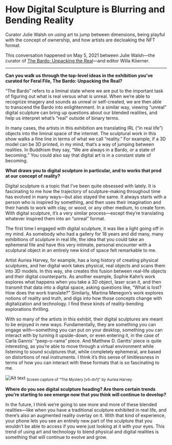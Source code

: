 # How Digital Sculpture is Blurring and Bending Reality

Curator Julie Walsh on using art to jump between dimensions, being playful with the concept of ownership, and how artists are decloaking the NFT format.

This conversation happened on May 5, 2021 between Julie Walsh—the curator of [The Bardo: Unpacking the Real](https://feralfile.com/exhibitions/the-bardo-unpacking-the-real-a2j)—and editor Willa Köerner.

---

**Can you walk us through the top-level ideas in the exhibition you’ve curated for Feral File, The Bardo: Unpacking the Real?**

“The Bardo” refers to a liminal state where we are put to the important task of figuring out what is real versus what is unreal. When we’re able to recognize imagery and sounds as unreal or self-created, we are then able to transcend the Bardo into enlightenment. In a similar way, viewing “unreal” digital sculpture can bring up questions about our blended realities, and help us interpret what’s “real” outside of binary terms.

In many cases, the artists in this exhibition are translating IRL (“in real life”) objects into the liminal space of the internet. The sculptural work in this show walks a fine line in terms of what we call “reality.” For example, if a 3D model can be 3D printed, in my mind, that’s a way of jumping between realities. In Buddhism they say, “We are always in a Bardo, or a state of becoming.” You could also say that digital art is in a constant state of becoming.

**What draws you to digital sculpture in particular, and to works that prod at our concept of reality?**

Digital sculpture is a topic that I’ve been quite obsessed with lately. It is fascinating to me how the trajectory of sculpture-making throughout time has evolved in many ways—but also stayed the same. It always starts with a person who is inspired by something, and then uses their imagination and their hands to work with clay, or wood, or any other medium, to create form. With digital sculpture, it’s a very similar process—except they’re translating whatever inspired them into an “unreal” format.

The first time I engaged with digital sculpture, it was like a light going off in my mind. As somebody who had a gallery for 18 years and did many, many exhibitions of sculpture in real life, the idea that you could take an ephemeral file and have this very intimate, personal encounter with a sculptural object in an entirely new kind of space felt remarkable to me.

Artist Auriea Harvey, for example, has a long history of creating physical sculptures, and her digital work takes physical, real objects and scans them into 3D models. In this way, she creates this fusion between real-life objects and their digital counterparts. As another example, Sophie Kahn’s work explores what happens when you take a 3D object, laser scan it, and then transmit that data into a digital space, asking questions like, “What is lost? How does the work translate?” Similarly, Martina Menegon’s work explores notions of reality and truth, and digs into how those concepts change with digitalization and technology. I find these kinds of reality-bending explorations thrilling.

With so many of the artists in this exhibit, their digital sculptures are meant to be enjoyed in new ways. Fundamentally, they are something you can engage with—something you can put on your desktop, something you can interact with by turning it upside-down, or even entering it, in the case of Carla Gannis’ “peep-o-rama” piece. And Matthew D. Gantts’ piece is quite interesting, as you’re able to move through a virtual environment while listening to sound sculptures that, while completely ephemeral, are based on distortions of real instruments. I think it’s this sense of limitlessness in terms of how you can interact with these formats that is so fascinating to me.

![Alt text](https://dashboard.feralfile.com/assets/imgs/the-bardo-harvey.jpg)
<sub>Screen capture of “The Mystery [v5-dv1]” by Auriea Harvey.<sub>

**Where do you see digital sculpture heading? Are there certain trends you’re starting to see emerge now that you think will continue to develop?**

In the future, I think we’re going to see more and more of these blended realities—like when you have a traditional sculpture exhibited in real life, and there’s also an augmented reality overlay on it. With that kind of experience, your phone lets you see an entirely new part of the sculpture that you wouldn’t be able to access if you were just looking at it with your eyes. This trend of using art and technology to blend physical and digital realities is something that will continue to evolve and grow.

